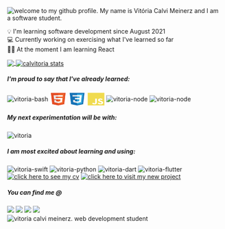 
<div>    
  <img alt="welcome to my github profile. My name is Vitória Calvi Meinerz and I am a software student." src="https://user-images.githubusercontent.com/95686401/175836284-17ebe6f1-5d63-45ce-89ff-b51a1d7d400d.png" /> 
</div>


💡   I'm learning software development since August 2021 <br>
💻 Currently working on exercising what I've learned so far <br>
  👩‍💻 At the moment I am learning React <br>


<!-- profile inf -->
<div style="display: inline-block">
<a href="https://github.com/calvitoria">
  <img align="center" width="400px" src="https://github-readme-stats.vercel.app/api?username=calvitoria&show_icons=true&title_color=af87ff&bg_color=22272e&icon_color=0ba2be&hide_border=true&theme=material-palenight&include_all_commits=true&count_private=false" />
</a> 
  
<a href="https://github.com/calvitoria">
  <img align="center" width="400px" src="https://github-readme-stats.vercel.app/api/top-langs/?username=calvitoria&bg_color=22272e&icon_color=0ba2be&title_color=af87ff&hide_border=true&layout=compact&theme=material-palenight" alt="calvitoria stats" />
</a>  
</div>

  <!-- about my journey as a web developer -->
  ##### I'm proud to say that I've already learned:
 <div style="display: inline_block">
    
  <img align="center" alt="vitoria-bash" height="30" width="40" src="https://cdn.jsdelivr.net/gh/devicons/devicon/icons/bash/bash-original.svg" /> 
  <img align="center" alt="vitoria-HTML" height="30" width="40" src="https://raw.githubusercontent.com/devicons/devicon/master/icons/html5/html5-original.svg"/>
  <img align="center" alt="vitoria-CSS" height="30" width="40" src="https://raw.githubusercontent.com/devicons/devicon/master/icons/css3/css3-original.svg"/>
  <img align="center" alt="vitoria-Js" height="30" width="40" src="https://raw.githubusercontent.com/devicons/devicon/master/icons/javascript/javascript-plain.svg"/>
   <img align="center" alt="vitoria-node" height="30" width="40" src="https://cdn.jsdelivr.net/gh/devicons/devicon/icons/nodejs/nodejs-original.svg" />
  <img align="center" alt="vitoria-node" height="30" width="40" src="https://cdn.jsdelivr.net/gh/devicons/devicon/icons/jest/jest-plain.svg" />
    
</div>
  

   ##### My next experimentation will be with:
<div style="display: inline_block">
  <img align="center" alt="vitoria" height="30" width="40" src="https://cdn.jsdelivr.net/gh/devicons/devicon/icons/react/react-original.svg" />
</div>
          
   ##### I am most excited about learning and using:
<div style="display: inline_block">
  
  <img align="center" alt="vitoria-swift" height="30" width="40" src="https://cdn.jsdelivr.net/gh/devicons/devicon/icons/swift/swift-original.svg" />
  <img align="center" alt="vitoria-python" height="30" width="40" src="https://cdn.jsdelivr.net/gh/devicons/devicon/icons/python/python-original.svg" />
  <img align="center" alt="vitoria-dart" height="30" width="40" src="https://cdn.jsdelivr.net/gh/devicons/devicon/icons/dart/dart-original.svg" />
  <img align="center" alt="vitoria-flutter" height="30" width="40" src="https://cdn.jsdelivr.net/gh/devicons/devicon/icons/flutter/flutter-original.svg" />  
  
</div>

<div>
  <a href="https://drive.google.com/file/d/1QDikHjyalxyXGgDurst2JuDwsnXHhjdR/view?usp=sharing" target="_blank">
    <img width="250px" alt="click here to see my cv" src="https://user-images.githubusercontent.com/95686401/171937678-dc7af90d-0e1e-45b7-a4f8-ce363912a18b.png"></a> 
  <a href="https://github.com/calvitoria/calvitoria-sound" target="_blank">
    <img width="250px" alt="click here to visit my new project" src="https://user-images.githubusercontent.com/95686401/169899978-fffe94a4-ae82-4a65-b9cb-26d8f9e1664d.png"></a> 
</div> 

  
  ##### You can find me @
    
<div> 
  <a href="https://www.instagram.com/calvitoria/" target="_blank"><img src="https://img.shields.io/badge/-Instagram-%23E4405F?style=for-the-badge&logo=instagram&logoColor=white" target="_blank"></a>
  <a href = "mailto:calvi.vitoria@gmail.com"><img src="https://img.shields.io/badge/-Gmail-%23333?style=for-the-badge&logo=gmail&logoColor=white" target="_blank"></a>
  <a href="https://www.linkedin.com/in/calvitoria/" target="_blank"><img src="https://img.shields.io/badge/-LinkedIn-0ba2be?style=for-the-badge&logo=linkedin&logoColor=white" target="_blank"></a> 
  </a>
  <a href="https://calvitoria.github.io/" target="_blank"><img src="https://img.shields.io/badge/-Portfolio-af87ff?style=for-the-badge&logo=Github&logoColor=ffffff&link=calvitoria.github.io"></a> 
</div>
  
<div>
   <img align="center" alt="vitoria calvi meinerz. web development student" src="https://user-images.githubusercontent.com/95686401/167903521-a8aa4497-8873-4690-8311-b9b63c72c8e4.png" />
</div>   
